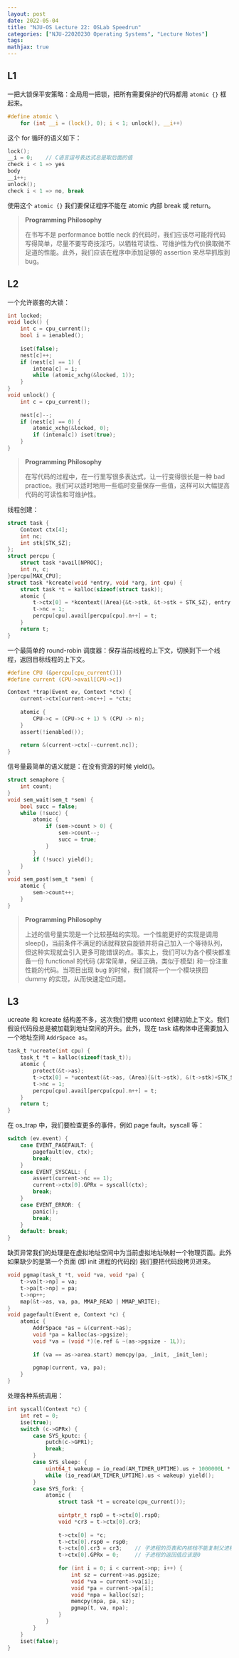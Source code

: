 ```yaml
---
layout: post
date: 2022-05-04
title: "NJU-OS Lecture 22: OSLab Speedrun"
categories: ["NJU-22020230 Operating Systems", "Lecture Notes"]
tags: 
mathjax: true
---
```


## L1

一把大锁保平安策略：全局用一把锁，把所有需要保护的代码都用 `atomic {}` 框起来。

```c
#define atomic \
	for (int __i = (lock(), 0); i < 1; unlock(), __i++)
```

<!-- more -->

这个 for 循环的语义如下：

```c
lock();
__i = 0;	// C语言逗号表达式总是取后面的值
check i < 1 => yes
body
__i++;
unlock();
check i < 1 => no, break
```

使用这个 `atomic {}` 我们要保证程序不能在 atomic 内部 break 或 return。

> **Programming Philosophy**
>
> 在书写不是 performance bottle neck 的代码时，我们应该尽可能将代码写得简单，尽量不要写奇技淫巧，以牺牲可读性、可维护性为代价换取微不足道的性能。此外，我们应该在程序中添加足够的 assertion 来尽早抓取到 bug。

## L2

一个允许嵌套的大锁：

```c
int locked;
void lock() {
    int c = cpu_current();
    bool i = ienabled();
    
    iset(false);
    nest[c]++;
    if (nest[c] == 1) {
        intena[c] = i;
        while (atomic_xchg(&locked, 1));
    }
}
void unlock() {
    int c = cpu_current();
    
    nest[c]--;
    if (nest[c] == 0) {
        atomic_xchg(&locked, 0);
        if (intena[c]) iset(true);
    }
}
```

> **Programming Philosophy**
>
> 在写代码的过程中，在一行里写很多表达式，让一行变得很长是一种 bad practice。我们可以适时地用一些临时变量保存一些值，这样可以大幅提高代码的可读性和可维护性。

线程创建：

```c
struct task {
    Context ctx[4];
    int nc;
    int stk[STK_SZ];
};
struct percpu {
    struct task *avail[NPROC];
    int n, c;
}percpu[MAX_CPU];
struct task *kcreate(void *entry, void *arg, int cpu) {
    struct task *t = kalloc(sizeof(struct task));
    atomic {
        t->ctx[0] = *kcontext((Area){&t->stk, &t->stk + STK_SZ}, entry, arg);
        t->nc = 1;
        percpu[cpu].avail[percpu[cpu].n++] = t;
    }
    return t;
}
```

一个最简单的 round-robin 调度器：保存当前线程的上下文，切换到下一个线程，返回目标线程的上下文。

```c
#define CPU (&percpu[cpu_current()])
#define current (CPU->avail[CPU->c])

Context *trap(Event ev, Context *ctx) {
    current->ctx[current->nc++] = *ctx;
    
    atomic {
        CPU->c = (CPU->c + 1) % (CPU -> n);
    }
    assert(!ienabled());
    
    return &(current->ctx[--current.nc]);
}
```

信号量最简单的语义就是：在没有资源的时候 yield()。

```c
struct semaphore {
    int count;
}
void sem_wait(sem_t *sem) {
    bool succ = false;
    while (!succ) {
        atomic {
            if (sem->count > 0) {
                sem->count--;
                succ = true;
            }
        }
        if (!succ) yield();
    }
}
void sem_post(sem_t *sem) {
    atomic {
        sem->count++;
    }
}
```

> **Programming Philosophy**
>
> 上述的信号量实现是一个比较基础的实现。一个性能更好的实现是调用 sleep()，当前条件不满足的话就释放自旋锁并将自己加入一个等待队列，但这种实现就会引入更多可能错误的点。事实上，我们可以为各个模块都准备一份 functional 的代码 (非常简单，保证正确，类似于模型) 和一份注重性能的代码。当项目出现 bug 的时候，我们就将一个一个模块换回 dummy 的实现，从而快速定位问题。

## L3

ucreate 和 kcreate 结构差不多，这次我们使用 ucontext 创建初始上下文。我们假设代码段总是被加载到地址空间的开头。此外，现在 task 结构体中还需要加入一个地址空间 `AddrSpace as`。

```c
task_t *ucreate(int cpu) {
    task_t *t = kalloc(sizeof(task_t));
    atomic {
        protect(&t->as);
        t->ctx[0] = *ucontext(&t->as, (Area){&(t->stk), &(t->stk)+STK_SIZE}, &t->as);
        t->nc = 1;
        percpu[cpu].avail[percpu[cpu].n++] = t;
    }
    return t;
}
```

在 os_trap 中，我们要检查更多的事件，例如 page fault，syscall 等：

```c
switch (ev.event) {
    case EVENT_PAGEFAULT: {
        pagefault(ev, ctx);
        break;
    }
    case EVENT_SYSCALL: {
        assert(current->nc == 1);
        current->ctx[0].GPRx = syscall(ctx);
        break;
    }
    case EVENT_ERROR: {
        panic();
        break;
    }
    default: break;
}
```

缺页异常我们的处理是在虚拟地址空间中为当前虚拟地址映射一个物理页面。此外如果缺少的是第一个页面 (即 init 进程的代码段) 我们要把代码段拷贝进来。

```c
void pgmap(task_t *t, void *va, void *pa) {
    t->va[t->np] = va;
    t->pa[t->np] = pa;
    t->np++;
   	map(&t->as, va, pa, MMAP_READ | MMAP_WRITE);
}
void pagefault(Event e, Context *c) {
    atomic {
        AddrSpace *as = &(current->as);
        void *pa = kalloc(as->pgsize);
        void *va = (void *)(e.ref & ~(as->pgsize - 1L));
        
        if (va == as->area.start) memcpy(pa, _init, _init_len);
		
        pgmap(current, va, pa);
    }
}
```

处理各种系统调用：

```c
int syscall(Context *c) {
    int ret = 0;
    ise(true);
    switch (c->GPRx) {
        case SYS_kputc: {
            putch(c->GPR1);
            break;
        }
        case SYS_sleep: {
            uint64_t wakeup = io_read(AM_TIMER_UPTIME).us + 1000000L * c->GPR1;
            while (io_read(AM_TIMER_UPTIME).us < wakeup) yield();
        }
        case SYS_fork: {
            atomic {
                struct task *t = ucreate(cpu_current());
                
                uintptr_t rsp0 = t->ctx[0].rsp0;
                void *cr3 = t->ctx[0].cr3;
                
                t->ctx[0] = *c;
                t->ctx[0].rsp0 = rsp0;
                t->ctx[0].cr3 = cr3;	// 子进程的页表和内核栈不能复制父进程
                t->ctx[0].GPRx = 0;		// 子进程的返回值应该是0
                
               	for (int i = 0; i < current->np; i++) {
                    int sz = current->as.pgsize;
                    void *va = current->va[i];
                    void *pa = current->pa[i];
                    void *npa = kalloc(sz);
                    memcpy(npa, pa, sz);
                    pgmap(t, va, npa);
                }
            }
        }
    }
    iset(false);
}
```